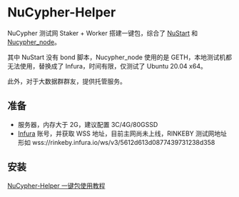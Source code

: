 # NuCypher-Helper

NuCypher 测试网 Staker + Worker 搭建一键包，综合了 [NuStart](https://github.com/Achi101/NuStart) 和 [Nucypher_node](https://gitee.com/beny1234/nucypher_node)。

其中 NuStart 没有 bond 脚本，Nucypher_node 使用的是 GETH，本地测试机都无法使用，替换成了 Infura，时间有限，仅测试了 Ubuntu 20.04 x64。

此外，对于大数据群群友，提供托管服务。

## 准备

- 服务器，内存大于 2G，建议配置 3C/4G/80GSSD
- [Infura](https://infura.io/) 账号，并获取 WSS 地址，目前主网尚未上线，RINKEBY 测试网地址形如 wss://rinkeby.infura.io/ws/v3/5612d613d0877439731238d358

## 安装

[NuCypher-Helper 一键包使用教程](https://nufans.typlog.io/2020/nucypher-helper-yi-jian-bao-shi-yong-jiao-cheng-783002)
